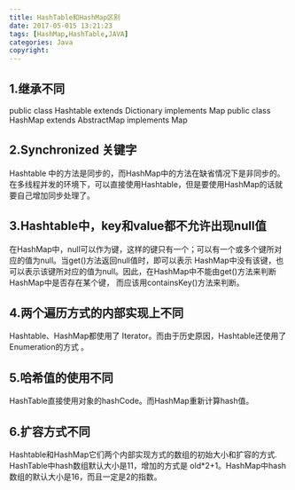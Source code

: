 ```yaml
---
title: HashTable和HashMap区别
date: 2017-05-015 13:21:23
tags: [HashMap,HashTable,JAVA]
categories: Java
copyright:
---
```

## 1.继承不同


public class Hashtable extends Dictionary implements Map
public class HashMap extends AbstractMap implements Map


## 2.Synchronized 关键字


Hashtable 中的方法是同步的，而HashMap中的方法在缺省情况下是非同步的。在多线程并发的环境下，可以直接使用Hashtable，但是要使用HashMap的话就要自己增加同步处理了。
<!-- more -->
## 3.Hashtable中，key和value都不允许出现null值



在HashMap中，null可以作为键，这样的键只有一个；可以有一个或多个键所对应的值为null。当get()方法返回null值时，即可以表示 HashMap中没有该键，也可以表示该键所对应的值为null。因此，在HashMap中不能由get()方法来判断HashMap中是否存在某个键， 而应该用containsKey()方法来判断。

## 4.两个遍历方式的内部实现上不同

Hashtable、HashMap都使用了 Iterator。而由于历史原因，Hashtable还使用了Enumeration的方式 。

## 5.哈希值的使用不同

HashTable直接使用对象的hashCode。而HashMap重新计算hash值。

## 6.扩容方式不同

Hashtable和HashMap它们两个内部实现方式的数组的初始大小和扩容的方式. HashTable中hash数组默认大小是11，增加的方式是 old*2+1。HashMap中hash数组的默认大小是16，而且一定是2的指数。
